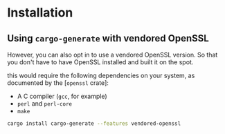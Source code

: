 # Installation
## Using `cargo-generate` with vendored OpenSSL
However, you can also opt in to use a vendored OpenSSL version.
So that you don't have to have OpenSSL installed and built it on the spot.

this would require the following dependencies on your system, as documented by the [`openssl` crate]:
- A C compiler (`gcc`, for example)
- `perl` and `perl-core`
- `make`

```sh
cargo install cargo-generate --features vendored-openssl
```